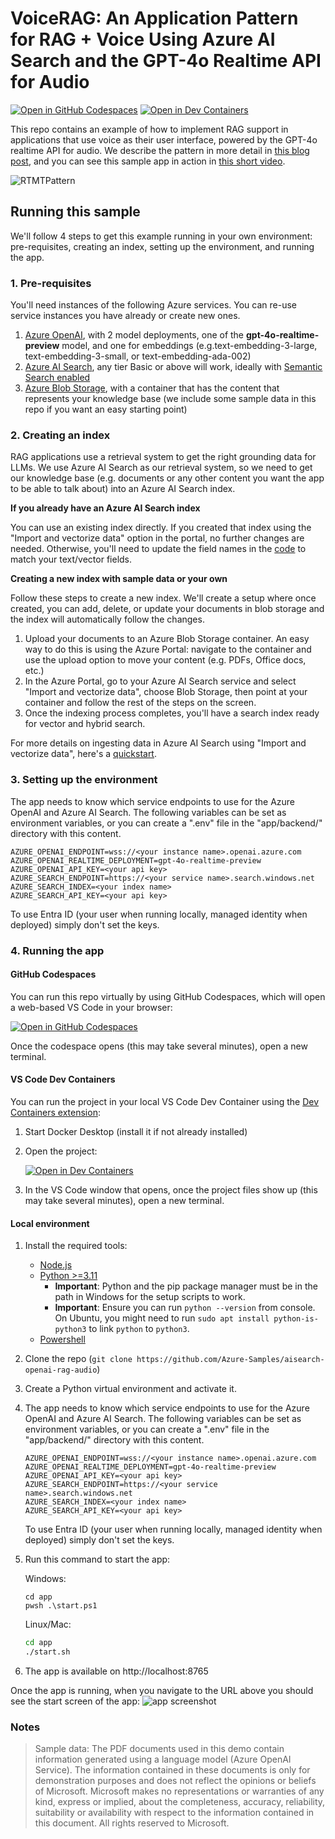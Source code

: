 # VoiceRAG: An Application Pattern for RAG + Voice Using Azure AI Search and the GPT-4o Realtime API for Audio

[![Open in GitHub Codespaces](https://img.shields.io/static/v1?style=for-the-badge&label=GitHub+Codespaces&message=Open&color=brightgreen&logo=github)](https://github.com/codespaces/new?hide_repo_select=true&ref=main&skip_quickstart=true&machine=basicLinux32gb&repo=860141324&devcontainer_path=.devcontainer%2Fdevcontainer.json&geo=WestUs2)
[![Open in Dev Containers](https://img.shields.io/static/v1?style=for-the-badge&label=Dev%20Containers&message=Open&color=blue&logo=visualstudiocode)](https://vscode.dev/redirect?url=vscode://ms-vscode-remote.remote-containers/cloneInVolume?url=https://github.com/Azure-Samples/aisearch-openai-rag-audio)

This repo contains an example of how to implement RAG support in applications that use voice as their user interface, powered by the GPT-4o realtime API for audio. We describe the pattern in more detail in [this blog post](https://aka.ms/voicerag), and you can see this sample app in action in [this short video](https://youtu.be/vXJka8xZ9Ko).

![RTMTPattern](docs/RTMTPattern.png)

## Running this sample
We'll follow 4 steps to get this example running in your own environment: pre-requisites, creating an index, setting up the environment, and running the app.

### 1. Pre-requisites
You'll need instances of the following Azure services. You can re-use service instances you have already or create new ones.
1. [Azure OpenAI](https://ms.portal.azure.com/#create/Microsoft.CognitiveServicesOpenAI), with 2 model deployments, one of the **gpt-4o-realtime-preview** model, and one for embeddings (e.g.text-embedding-3-large, text-embedding-3-small, or text-embedding-ada-002)
1. [Azure AI Search](https://ms.portal.azure.com/#create/Microsoft.Search), any tier Basic or above will work, ideally with [Semantic Search enabled](https://learn.microsoft.com/azure/search/semantic-how-to-enable-disable)
1. [Azure Blob Storage](https://ms.portal.azure.com/#create/Microsoft.StorageAccount-ARM), with a container that has the content that represents your knowledge base (we include some sample data in this repo if you want an easy starting point)

### 2. Creating an index
RAG applications use a retrieval system to get the right grounding data for LLMs. We use Azure AI Search as our retrieval system, so we need to get our knowledge base (e.g. documents or any other content you want the app to be able to talk about) into an Azure AI Search index.

**If you already have an Azure AI Search index**

You can use an existing index directly. If you created that index using the "Import and vectorize data" option in the portal, no further changes are needed. Otherwise, you'll need to update the field names in the [code](https://github.com/Azure-Samples/aisearch-openai-rag-audio/blob/main/app/backend/ragtools.py) to match your text/vector fields.

**Creating a new index with sample data or your own**

Follow these steps to create a new index. We'll create a setup where once created, you can add, delete, or update your documents in blob storage and the index will automatically follow the changes.

1. Upload your documents to an Azure Blob Storage container. An easy way to do this is using the Azure Portal: navigate to the container and use the upload option to move your content (e.g. PDFs, Office docs, etc.)
1. In the Azure Portal, go to your Azure AI Search service and select "Import and vectorize data", choose Blob Storage, then point at your container and follow the rest of the steps on the screen.
1. Once the indexing process completes, you'll have a search index ready for vector and hybrid search.

For more details on ingesting data in Azure AI Search using "Import and vectorize data", here's a [quickstart](https://learn.microsoft.com/en-us/azure/search/search-get-started-portal-import-vectors).

### 3. Setting up the environment
The app needs to know which service endpoints to use for the Azure OpenAI and Azure AI Search. The following variables can be set as environment variables, or you can create a ".env" file in the "app/backend/" directory with this content.
   ```
   AZURE_OPENAI_ENDPOINT=wss://<your instance name>.openai.azure.com
   AZURE_OPENAI_REALTIME_DEPLOYMENT=gpt-4o-realtime-preview
   AZURE_OPENAI_API_KEY=<your api key>
   AZURE_SEARCH_ENDPOINT=https://<your service name>.search.windows.net
   AZURE_SEARCH_INDEX=<your index name>
   AZURE_SEARCH_API_KEY=<your api key>
   ```
   To use Entra ID (your user when running locally, managed identity when deployed) simply don't set the keys. 

### 4. Running the app

#### GitHub Codespaces
You can run this repo virtually by using GitHub Codespaces, which will open a web-based VS Code in your browser:

[![Open in GitHub Codespaces](https://img.shields.io/static/v1?style=for-the-badge&label=GitHub+Codespaces&message=Open&color=brightgreen&logo=github)](https://github.com/codespaces/new?hide_repo_select=true&ref=main&skip_quickstart=true&machine=basicLinux32gb&repo=860141324&devcontainer_path=.devcontainer%2Fdevcontainer.json&geo=WestUs2)

Once the codespace opens (this may take several minutes), open a new terminal.

#### VS Code Dev Containers
You can run the project in your local VS Code Dev Container using the [Dev Containers extension](https://marketplace.visualstudio.com/items?itemName=ms-vscode-remote.remote-containers):

1. Start Docker Desktop (install it if not already installed)
2. Open the project:

    [![Open in Dev Containers](https://img.shields.io/static/v1?style=for-the-badge&label=Dev%20Containers&message=Open&color=blue&logo=visualstudiocode)](https://vscode.dev/redirect?url=vscode://ms-vscode-remote.remote-containers/cloneInVolume?url=https://github.com/azure-samples/aisearch-openai-rag-audio)
3. In the VS Code window that opens, once the project files show up (this may take several minutes), open a new terminal.

#### Local environment
1. Install the required tools:
   - [Node.js](https://nodejs.org/en)
   - [Python >=3.11](https://www.python.org/downloads/)
      - **Important**: Python and the pip package manager must be in the path in Windows for the setup scripts to work.
      - **Important**: Ensure you can run `python --version` from console. On Ubuntu, you might need to run `sudo apt install python-is-python3` to link `python` to `python3`.
   - [Powershell](https://learn.microsoft.com/powershell/scripting/install/installing-powershell)

2. Clone the repo (`git clone https://github.com/Azure-Samples/aisearch-openai-rag-audio`)
3. Create a Python virtual environment and activate it.
4. The app needs to know which service endpoints to use for the Azure OpenAI and Azure AI Search. The following variables can be set as environment variables, or you can create a ".env" file in the "app/backend/" directory with this content.
   ```
   AZURE_OPENAI_ENDPOINT=wss://<your instance name>.openai.azure.com
   AZURE_OPENAI_REALTIME_DEPLOYMENT=gpt-4o-realtime-preview
   AZURE_OPENAI_API_KEY=<your api key>
   AZURE_SEARCH_ENDPOINT=https://<your service name>.search.windows.net
   AZURE_SEARCH_INDEX=<your index name>
   AZURE_SEARCH_API_KEY=<your api key>
   ```
   To use Entra ID (your user when running locally, managed identity when deployed) simply don't set the keys.  
5. Run this command to start the app:

   Windows:

   ```pwsh
   cd app
   pwsh .\start.ps1
   ```

   Linux/Mac:

   ```bash
   cd app
   ./start.sh
   ```

6. The app is available on http://localhost:8765

Once the app is running, when you navigate to the URL above you should see the start screen of the app:
![app screenshot](docs/talktoyourdataapp.png)

### Notes

>Sample data: The PDF documents used in this demo contain information generated using a language model (Azure OpenAI Service). The information contained in these documents is only for demonstration purposes and does not reflect the opinions or beliefs of Microsoft. Microsoft makes no representations or warranties of any kind, express or implied, about the completeness, accuracy, reliability, suitability or availability with respect to the information contained in this document. All rights reserved to Microsoft.
